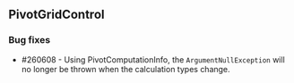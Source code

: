 ## PivotGridControl

### Bug fixes

* \#260608 - Using PivotComputationInfo, the `ArgumentNullException` will no longer be thrown when the calculation types change.
